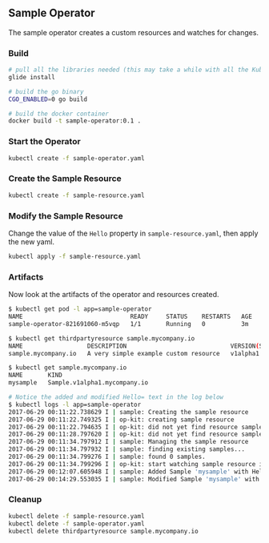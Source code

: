 
## Sample Operator
The sample operator creates a custom resources and watches for changes.

### Build
```bash
# pull all the libraries needed (this may take a while with all the Kubernetes dependencies)
glide install

# build the go binary
CGO_ENABLED=0 go build

# build the docker container
docker build -t sample-operator:0.1 .
```

### Start the Operator

```bash
kubectl create -f sample-operator.yaml
```

### Create the Sample Resource
```bash
kubectl create -f sample-resource.yaml
```

### Modify the Sample Resource
Change the value of the `Hello` property in `sample-resource.yaml`, then apply the new yaml.
```bash
kubectl apply -f sample-resource.yaml
```

### Artifacts
Now look at the artifacts of the operator and resources created.
```bash
$ kubectl get pod -l app=sample-operator
NAME                              READY     STATUS    RESTARTS   AGE
sample-operator-821691060-m5vqp   1/1       Running   0          3m

$ kubectl get thirdpartyresource sample.mycompany.io
NAME                  DESCRIPTION                             VERSION(S)
sample.mycompany.io   A very simple example custom resource   v1alpha1

$ kubectl get sample.mycompany.io
NAME       KIND
mysample   Sample.v1alpha1.mycompany.io

# Notice the added and modified Hello= text in the log below
$ kubectl logs -l app=sample-operator
2017-06-29 00:11:22.738629 I | sample: Creating the sample resource
2017-06-29 00:11:22.749325 I | op-kit: creating sample resource
2017-06-29 00:11:22.794635 I | op-kit: did not yet find resource sample at apis/mycompany.io/v1alpha1/samples. the server could not find the requested resource
2017-06-29 00:11:28.797620 I | op-kit: did not yet find resource sample at apis/mycompany.io/v1alpha1/samples. the server could not find the requested resource
2017-06-29 00:11:34.797912 I | sample: Managing the sample resource
2017-06-29 00:11:34.797932 I | sample: finding existing samples...
2017-06-29 00:11:34.799276 I | sample: found 0 samples.
2017-06-29 00:11:34.799296 I | op-kit: start watching sample resource in namespace default at 27064
2017-06-29 00:12:07.605948 I | sample: Added Sample 'mysample' with Hello=World!
2017-06-29 00:14:29.553035 I | sample: Modified Sample 'mysample' with Hello=ANOTHER World!!
```

### Cleanup
```bash
kubectl delete -f sample-resource.yaml
kubectl delete -f sample-operator.yaml
kubectl delete thirdpartyresource sample.mycompany.io
```